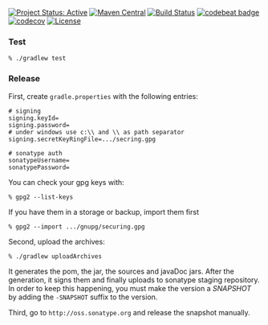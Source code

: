 [![Project Status: Active](http://www.repostatus.org/badges/latest/active.svg)](http://www.repostatus.org/#active)
[![Maven Central](https://maven-badges.herokuapp.com/maven-central/com.zsoltfabok/sqlite-dialect/badge.png)](https://maven-badges.herokuapp.com/maven-central/com.zsoltfabok/sqlite-dialect/)
[![Build Status](https://travis-ci.org/ZsoltFabok/sqlite-dialect.svg?branch=master)](https://travis-ci.org/ZsoltFabok/sqlite-dialect)
[![codebeat badge](https://codebeat.co/badges/5d552b87-552c-4d5f-877b-444a4f3c8dc7)](https://codebeat.co/projects/github-com-zsoltfabok-sqlite-dialect-master)
[![codecov](https://codecov.io/gh/ZsoltFabok/sqlite-dialect/branch/master/graph/badge.svg)](https://codecov.io/gh/ZsoltFabok/sqlite-dialect)
[![License](https://img.shields.io/badge/License-BSD%203--Clause-blue.svg)](https://github.com/ZsoltFabok/sqlite-dialect/blob/master/LICENSE.md)

### Test
    % ./gradlew test
 
### Release

First, create `gradle.properties` with the following entries:

    # signing
    signing.keyId=
    signing.password=
    # under windows use c:\\ and \\ as path separator
    signing.secretKeyRingFile=.../secring.gpg

    # sonatype auth
    sonatypeUsername=
    sonatypePassword=
    
You can check your gpg keys with:

    % gpg2 --list-keys

If you have them in a storage or backup, import them first
    
    % gpg2 --import .../gnupg/securing.gpg
    
Second, upload the archives:

    % ./gradlew uploadArchives
  
It generates the pom, the jar, the sources and javaDoc jars. After the generation, it signs them and finally uploads to sonatype staging repository. In order to keep this happening, you must make the version a *SNAPSHOT* by adding the `-SNAPSHOT` suffix to the version.

Third, go to `http://oss.sonatype.org` and release the snapshot manually.
